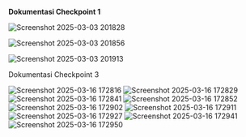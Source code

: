 **Dokumentasi Checkpoint 1**

![Screenshot 2025-03-03 201828](https://github.com/user-attachments/assets/28c697b3-ebd6-4490-9a2d-0def03dbd51c)


![Screenshot 2025-03-03 201856](https://github.com/user-attachments/assets/828dd945-d9ac-4b50-91ca-914ba256b640)


![Screenshot 2025-03-03 201913](https://github.com/user-attachments/assets/45075ba9-ed6e-4b8f-ac8f-b6057d07d038)

Dokumentasi Checkpoint 3

![Screenshot 2025-03-16 172816](https://github.com/user-attachments/assets/3b371771-35ca-4e20-bde5-974c792d5d0c)
![Screenshot 2025-03-16 172829](https://github.com/user-attachments/assets/04bf79f2-f1ef-403f-bea4-f1788cacf23c)
![Screenshot 2025-03-16 172841](https://github.com/user-attachments/assets/1a56e51f-a66f-48d8-9ab3-b5206179cd62)
![Screenshot 2025-03-16 172852](https://github.com/user-attachments/assets/67a1c5fe-26a3-4896-99ca-c1f44e4a08eb)
![Screenshot 2025-03-16 172902](https://github.com/user-attachments/assets/c68cdb06-ee8f-4c5e-9bf2-2904bb8b0e58)
![Screenshot 2025-03-16 172911](https://github.com/user-attachments/assets/b7746aa6-5fd3-4abd-aa2e-617fd17f58bc)
![Screenshot 2025-03-16 172927](https://github.com/user-attachments/assets/91502ff7-a8a6-43a3-983a-993f07554b19)
![Screenshot 2025-03-16 172941](https://github.com/user-attachments/assets/794fd585-8e08-4867-8526-f047ab0c32c7)
![Screenshot 2025-03-16 172950](https://github.com/user-attachments/assets/a8e5828f-e6b3-44dd-a79c-057064ca8ff1)
